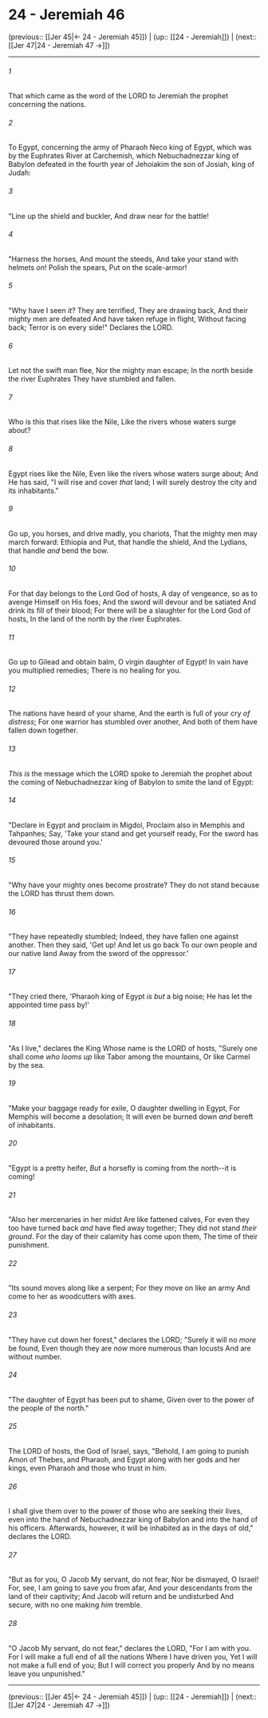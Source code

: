 # 24 - Jeremiah 46

(previous:: [[Jer 45|← 24 - Jeremiah 45]]) | (up:: [[24 - Jeremiah]]) | (next:: [[Jer 47|24 - Jeremiah 47 →]])

***


###### 1 
That which came as the word of the LORD to Jeremiah the prophet concerning the nations. 

###### 2 
To Egypt, concerning the army of Pharaoh Neco king of Egypt, which was by the Euphrates River at Carchemish, which Nebuchadnezzar king of Babylon defeated in the fourth year of Jehoiakim the son of Josiah, king of Judah: 

###### 3 
"Line up the shield and buckler, And draw near for the battle! 

###### 4 
"Harness the horses, And mount the steeds, And take your stand with helmets _on_! Polish the spears, Put on the scale-armor! 

###### 5 
"Why have I seen _it_? They are terrified, They are drawing back, And their mighty men are defeated And have taken refuge in flight, Without facing back; Terror is on every side!" Declares the LORD. 

###### 6 
Let not the swift man flee, Nor the mighty man escape; In the north beside the river Euphrates They have stumbled and fallen. 

###### 7 
Who is this that rises like the Nile, Like the rivers whose waters surge about? 

###### 8 
Egypt rises like the Nile, Even like the rivers whose waters surge about; And He has said, "I will rise and cover _that_ land; I will surely destroy the city and its inhabitants." 

###### 9 
Go up, you horses, and drive madly, you chariots, That the mighty men may march forward: Ethiopia and Put, that handle the shield, And the Lydians, that handle _and_ bend the bow. 

###### 10 
For that day belongs to the Lord God of hosts, A day of vengeance, so as to avenge Himself on His foes; And the sword will devour and be satiated And drink its fill of their blood; For there will be a slaughter for the Lord God of hosts, In the land of the north by the river Euphrates. 

###### 11 
Go up to Gilead and obtain balm, O virgin daughter of Egypt! In vain have you multiplied remedies; There is no healing for you. 

###### 12 
The nations have heard of your shame, And the earth is full of your cry _of distress_; For one warrior has stumbled over another, And both of them have fallen down together. 

###### 13 
_This is_ the message which the LORD spoke to Jeremiah the prophet about the coming of Nebuchadnezzar king of Babylon to smite the land of Egypt: 

###### 14 
"Declare in Egypt and proclaim in Migdol, Proclaim also in Memphis and Tahpanhes; Say, 'Take your stand and get yourself ready, For the sword has devoured those around you.' 

###### 15 
"Why have your mighty ones become prostrate? They do not stand because the LORD has thrust them down. 

###### 16 
"They have repeatedly stumbled; Indeed, they have fallen one against another. Then they said, 'Get up! And let us go back To our own people and our native land Away from the sword of the oppressor.' 

###### 17 
"They cried there, 'Pharaoh king of Egypt _is but_ a big noise; He has let the appointed time pass by!' 

###### 18 
"As I live," declares the King Whose name is the LORD of hosts, "Surely one shall come _who looms up_ like Tabor among the mountains, Or like Carmel by the sea. 

###### 19 
"Make your baggage ready for exile, O daughter dwelling in Egypt, For Memphis will become a desolation; It will even be burned down _and_ bereft of inhabitants. 

###### 20 
"Egypt is a pretty heifer, _But_ a horsefly is coming from the north--it is coming! 

###### 21 
"Also her mercenaries in her midst Are like fattened calves, For even they too have turned back _and_ have fled away together; They did not stand _their ground_. For the day of their calamity has come upon them, The time of their punishment. 

###### 22 
"Its sound moves along like a serpent; For they move on like an army And come to her as woodcutters with axes. 

###### 23 
"They have cut down her forest," declares the LORD; "Surely it will no _more_ be found, Even though they are _now_ more numerous than locusts And are without number. 

###### 24 
"The daughter of Egypt has been put to shame, Given over to the power of the people of the north." 

###### 25 
The LORD of hosts, the God of Israel, says, "Behold, I am going to punish Amon of Thebes, and Pharaoh, and Egypt along with her gods and her kings, even Pharaoh and those who trust in him. 

###### 26 
I shall give them over to the power of those who are seeking their lives, even into the hand of Nebuchadnezzar king of Babylon and into the hand of his officers. Afterwards, however, it will be inhabited as in the days of old," declares the LORD. 

###### 27 
"But as for you, O Jacob My servant, do not fear, Nor be dismayed, O Israel! For, see, I am going to save you from afar, And your descendants from the land of their captivity; And Jacob will return and be undisturbed And secure, with no one making _him_ tremble. 

###### 28 
"O Jacob My servant, do not fear," declares the LORD, "For I am with you. For I will make a full end of all the nations Where I have driven you, Yet I will not make a full end of you; But I will correct you properly And by no means leave you unpunished."

***

(previous:: [[Jer 45|← 24 - Jeremiah 45]]) | (up:: [[24 - Jeremiah]]) | (next:: [[Jer 47|24 - Jeremiah 47 →]])
